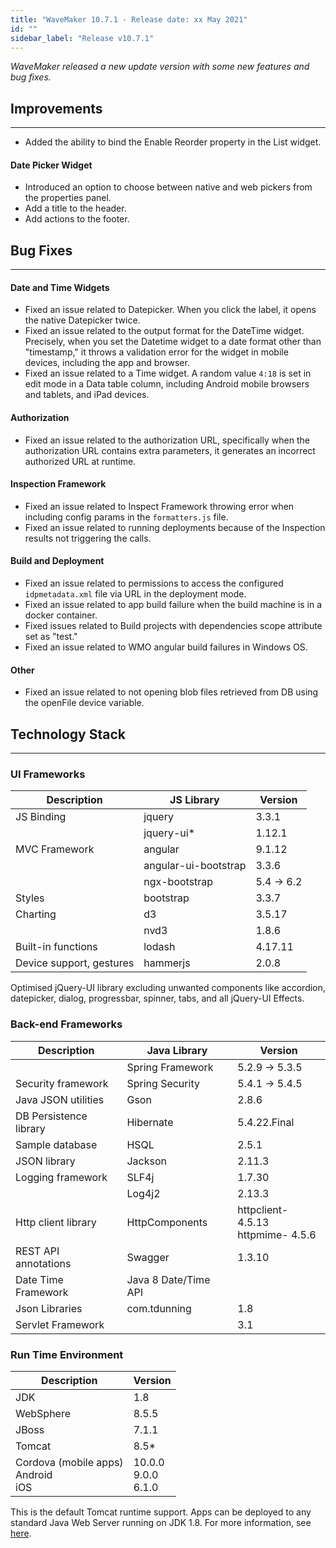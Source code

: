```yaml
---
title: "WaveMaker 10.7.1 - Release date: xx May 2021"
id: ""
sidebar_label: "Release v10.7.1"
---
```

*WaveMaker released a new update version with some new features and bug fixes.*


## Improvements

---

- Added the ability to bind the Enable Reorder property in the List widget.

#### Date Picker Widget

- Introduced an option to choose between native and web pickers from the properties panel. 
- Add a title to the header.
- Add actions to the footer.

## Bug Fixes

---

#### Date and Time Widgets

- Fixed an issue related to Datepicker. When you click the label, it opens the native Datepicker twice.
- Fixed an issue related to the output format for the DateTime widget. Precisely, when you set the Datetime widget to a date format other than "timestamp," it throws a validation error for the widget in mobile devices, including the app and browser.
- Fixed an issue related to a Time widget. A random value `4:18` is set in edit mode in a Data table column, including Android mobile browsers and tablets, and iPad devices.


#### Authorization

- Fixed an issue related to the authorization URL, specifically when the authorization URL contains extra parameters, it generates an incorrect authorized URL at runtime.

#### Inspection Framework

- Fixed an issue related to Inspect Framework throwing error when including config params in the `formatters.js` file.
- Fixed an issue related to running deployments because of the Inspection results not triggering the calls. 

#### Build and Deployment

- Fixed an issue related to permissions to access the configured `idpmetadata.xml` file via URL in the deployment mode.
- Fixed an issue related to app build failure when the build machine is in a docker container.
- Fixed issues related to Build projects with dependencies scope attribute set as "test."
- Fixed an issue related to WMO angular build failures in Windows OS.

#### Other

- Fixed an issue related to not opening blob files retrieved from DB using the openFile device variable.

## Technology Stack

---

### UI Frameworks

| Description | JS Library | Version |
| --- | --- | --- |
| JS Binding | jquery | 3.3.1 |
|  | jquery-ui* | 1.12.1 |
| MVC Framework | angular | 9.1.12 |
|  | angular-ui-bootstrap | 3.3.6 |
|  | ngx-bootstrap | 5.4 -> 6.2 |
| Styles | bootstrap | 3.3.7 |
| Charting | d3 | 3.5.17 |
|  | nvd3 | 1.8.6 |
| Built-in functions | lodash | 4.17.11 |
| Device support, gestures | hammerjs | 2.0.8 |

Optimised jQuery-UI library excluding unwanted components like accordion, datepicker, dialog, progressbar, spinner, tabs, and all jQuery-UI Effects.

### Back-end Frameworks

| Description | Java Library | Version |
| --- | --- | --- |
|  | Spring Framework | 5.2.9 -> 5.3.5|
| Security framework | Spring Security | 5.4.1 -> 5.4.5|
| Java JSON utilities | Gson | 2.8.6|
| DB Persistence library | Hibernate | 5.4.22.Final|
| Sample database | HSQL | 2.5.1|
| JSON library | Jackson | 2.11.3|
| Logging framework | SLF4j | 1.7.30 |
|  | Log4j2 | 2.13.3 |
| Http client library | HttpComponents | httpclient- 4.5.13 <br> httpmime- 4.5.6 |
| REST API annotations | Swagger | 1.3.10 |
| Date Time Framework | Java 8 Date/Time API |  |
| Json Libraries | com.tdunning |  1.8 |
| Servlet Framework |  | 3.1 |

### Run Time Environment

| Description | Version |
| --- | --- |
| JDK | 1.8 |
| WebSphere | 8.5.5 |
| JBoss | 7.1.1 |
| Tomcat | 8.5* |
| Cordova (mobile apps) <br> Android <br> iOS | 10.0.0 <br> 9.0.0  <br> 6.1.0 |

This is the default Tomcat runtime support. Apps can be deployed to any standard Java Web Server running on JDK 1.8. For more information, see [here](/learn/app-development/deployment/deployment-web-server).
